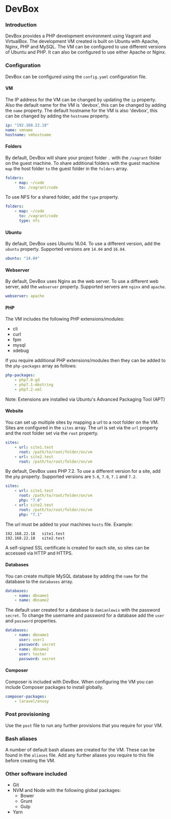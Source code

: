 # DevBox

### Introduction
DevBox provides a PHP development environment using Vagrant and VirtualBox. The development VM created is built on Ubuntu with Apache, Nginx, PHP and MySQL. The VM can be configured to use different versions of Ubuntu and PHP. It can also be configured to use either Apache or Nginx.


### Configuration
DevBox can be configured using the `config.yaml` configuration file.


#### VM
The IP address for the VM can be changed by updating the `ip` property. Also the default name for the VM is 'devbox', this can be changed by adding the `name` property. The default hostname for the VM is also 'devbox', this can be changed by adding the `hostname` property.
```yaml
ip: "192.168.22.18"
name: vmname
hostname: vmhostname
```


#### Folders
By default, DevBox will share your project folder `.` with the `/vagrant` folder on the guest machine. To share additional folders with the guest machine `map` the host folder `to` the guest folder in the `folders` array.
```yaml
folders:
    - map: ~/code
      to: /vagrant/code
```

To use NFS for a shared folder, add the `type` property.
```yaml
folders:
    - map: ~/code
      to: /vagrant/code
      type: nfs
```


#### Ubuntu
By default, DevBox uses Ubuntu 16.04. To use a different version, add the `ubuntu` property. Supported versions are `14.04` and `16.04`. 
```yaml
ubuntu: "14.04"
```


#### Webserver
By default, DevBox uses Nginx as the web server. To use a different web server, add the `webserver` property. Supported servers are `nginx` and `apache`. 
```yaml
webserver: apache
```


#### PHP
The VM includes the following PHP extensions/modules:
- cli
- curl
- fpm
- mysql
- xdebug

If you require additional PHP extensions/modules then they can be added to the `php-packages` array as follows:
```yaml
php-packages:
    - php7.0-gd
    - php7.1-mbstring
    - php7.2-xml
```
Note: Extensions are installed via Ubuntu's Advanced Packaging Tool (APT)


#### Website
You can set up multiple sites by mapping a url to a root folder on the VM. Sites are configured in the `sites` array. The url is set via the `url` property and the root folder set via the `root` property.
```yaml
sites:
    - url: site1.test
      root: /path/to/root/folder/on/vm
    - url: site2.test
      root: /path/to/root/folder/on/vm
```

By default, DevBox uses PHP 7.2. To use a different version for a site, add the `php` property. Supported versions are `5.6`, `7.0`, `7.1` and `7.2`.
```yaml
sites:
    - url: site1.test
      root: /path/to/root/folder/on/vm
      php: "7.0"
    - url: site2.test
      root: /path/to/root/folder/on/vm
      php: "7.1"
```

The url must be added to your machines `hosts` file. Example: 
```
192.168.22.18   site1.test
192.168.22.18   site2.test
```

A self-signed SSL certificate is created for each site, so sites can be accessed via HTTP and HTTPS. 

#### Databases
You can create multiple MySQL database by adding the `name` for the database to the `databases` array.
```yaml
databases:
    - name: dbname1
    - name: dbname2
```

The default user created for a database is `damianlewis` with the password `secret`. To change the username and password for a database add the `user` and `password` properties.
```yaml
databases:
    - name: dbname1
      user: user1
      password: secret
    - name: dbname2
      user: tester
      password: secret
```


#### Composer
Composer is included with DevBox. When configuring the VM you can include Composer packages to install globally.
```yaml
composer-packages:
    - laravel/envoy
```


### Post provisioning
Use the `post` file to run any further provisions that you require for your VM.


### Bash aliases
A number of default bash aliases are created for the VM. These can be found in the `aliases` file. Add any further aliases you require to this file before creating the VM.


### Other software included
- Git
- NVM and Node with the following global packages:
    - Bower
    - Grunt
    - Gulp
- Yarn
